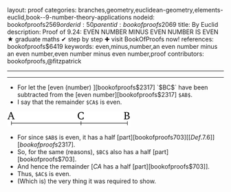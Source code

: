 layout: proof
categories: branches,geometry,euclidean-geometry,elements-euclid,book--9-number-theory-applications
nodeid: bookofproofs$2569
orderid: 50
parentid: bookofproofs$2069
title: By Euclid
description:  Proof of 9.24: EVEN NUMBER MINUS EVEN NUMBER IS EVEN &#9733; graduate maths &#10004; step by step &#10010; visit BookOfProofs now!
references: bookofproofs$6419
keywords: even,minus,number,an even number minus an even number,even number minus even number,proof
contributors: bookofproofs,@fitzpatrick

---


---



* For let the [even (number) ][bookofproofs$2317] `$BC$` have been subtracted from the [even number][bookofproofs$2317] `$AB$`.
* I say that the remainder `$CA$` is even.

![fig24e](https://github.com/bookofproofs/bookofproofs.github.io/blob/main/_sources/_assets/images/euclid/Book09/fig24e.png?raw=true)

* For since `$AB$` is even, it has a half [part][bookofproofs$703] [ [Def. 7.6] ][bookofproofs$2317].
* So, for the same (reasons), `$BC$` also has a half [part][bookofproofs$703].
* And hence the remainder [$CA$ has a half [part][bookofproofs$703]].
* Thus, `$AC$` is even.
* (Which is) the very thing it was required to show.
